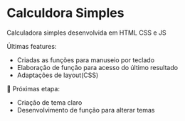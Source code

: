 # Calculdora Simples

Calculadora simples desenvolvida em HTML CSS e JS

Últimas features:

* Criadas as funções para manuseio por teclado
* Elaboração de função para acesso do último resultado
* Adaptações de layout(CSS)

:construction: Próximas etapa:

* Criação de tema claro
* Desenvolvimento de função para alterar temas





